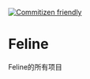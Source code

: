 [![Commitizen friendly](https://img.shields.io/badge/commitizen-friendly-brightgreen.svg)](http://commitizen.github.io/cz-cli/)

# Feline
Feline的所有项目
